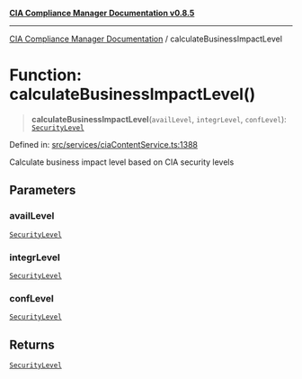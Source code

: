 [**CIA Compliance Manager Documentation v0.8.5**](../README.md)

***

[CIA Compliance Manager Documentation](../globals.md) / calculateBusinessImpactLevel

# Function: calculateBusinessImpactLevel()

> **calculateBusinessImpactLevel**(`availLevel`, `integrLevel`, `confLevel`): [`SecurityLevel`](../type-aliases/SecurityLevel.md)

Defined in: [src/services/ciaContentService.ts:1388](https://github.com/Hack23/cia-compliance-manager/blob/eca22610f41e5f6b6c0cece88769b1ffbe9db4bd/src/services/ciaContentService.ts#L1388)

Calculate business impact level based on CIA security levels

## Parameters

### availLevel

[`SecurityLevel`](../type-aliases/SecurityLevel.md)

### integrLevel

[`SecurityLevel`](../type-aliases/SecurityLevel.md)

### confLevel

[`SecurityLevel`](../type-aliases/SecurityLevel.md)

## Returns

[`SecurityLevel`](../type-aliases/SecurityLevel.md)
